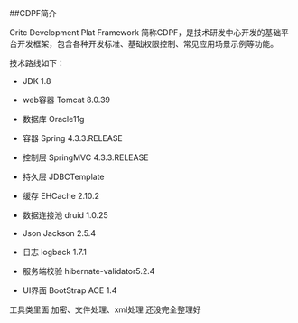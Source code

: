##CDPF简介

Critc Development Plat Framework 简称CDPF，是技术研发中心开发的基础平台开发框架，包含各种开发标准、基础权限控制、常见应用场景示例等功能。

技术路线如下：

- JDK 1.8
- web容器 Tomcat 8.0.39
- 数据库 Oracle11g
- 容器 Spring 4.3.3.RELEASE
- 控制层 SpringMVC 4.3.3.RELEASE
- 持久层 JDBCTemplate
- 缓存 EHCache 2.10.2
- 数据连接池 druid 1.0.25
- Json Jackson 2.5.4
- 日志 logback 1.7.1
- 服务端校验 hibernate-validator5.2.4

- UI界面 BootStrap ACE 1.4


工具类里面 加密、文件处理、xml处理   还没完全整理好